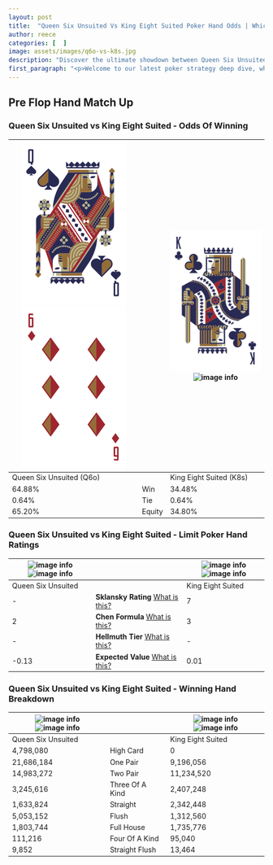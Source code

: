 ```yaml
---
layout: post
title:  "Queen Six Unsuited Vs King Eight Suited Poker Hand Odds | Which Is The Better Hand In Poker? A Complete Guide"
author: reece
categories: [  ]
image: assets/images/q6o-vs-k8s.jpg
description: "Discover the ultimate showdown between Queen Six Unsuited and King Eight Suited in poker! Uncover the odds, strategies, and scenarios where one hand triumphs over the other. Get ready to up your poker game with this thrilling analysis."
first_paragraph: "<p>Welcome to our latest poker strategy deep dive, where we're pitting two distinct hands against each other in a high-stakes showdown: Queen Six Unsuited vs King Eight Suited.</p><p>In the dynamic world of poker, every decision counts, and knowing which hand holds the upper hand is key to your success at the table.</p><p>In this article, we'll dissect these two hands, explore the scenarios where one dominates the other, and equip you with the knowledge to make strategic choices that can tip the odds in your favor.</p><p>Get ready to unravel the intriguing dynamics of these poker hands and elevate your game to new heights.</p>"
---
```




[comment]: # (sp0)

## Pre Flop Hand Match Up

<div class="table hand-ratings" markdown="1"> 



### Queen Six Unsuited vs King Eight Suited - Odds Of Winning


    
| ![image info](assets/images/hand1/q.png) ![image info](assets/images/hand1/6o.png) |  | ![image info](assets/images/hand2/k.png) ![image info](assets/images/hand2/8s.png) |
| -------- | -------- | -------- |
| Queen Six Unsuited (Q6o) |  | King Eight Suited (K8s) |
| 64.88% | Win | 34.48% |
| 0.64% | Tie | 0.64% |
| 65.20% | Equity | 34.80% |




[comment]: # (sp1)



### Queen Six Unsuited vs King Eight Suited - Limit Poker Hand Ratings


    
| ![image info](https://www.riverpairs.com/assets/images/hand1/q.png) ![image info](https://www.riverpairs.com/assets/images/hand1/6o.png) |  | ![image info](https://www.riverpairs.com/assets/images/hand2/k.png) ![image info](https://www.riverpairs.com/assets/images/hand2/8s.png) |
| -------- | -------- | -------- |
| Queen Six Unsuited |  | King Eight Suited |
| - | **Sklansky Rating** [What is this?](/sklansky-rating-explained) | 7 |
| 2 | **Chen Formula** [What is this?](/chen-formula-explained) | 3 |
| - | **Hellmuth Tier** [What is this?](/Hellmuth-tier-explained) | - |
| -0.13 | **Expected Value** [What is this?](/expected-value-explained) | 0.01 |




[comment]: # (sp2)



### Queen Six Unsuited vs King Eight Suited - Winning Hand Breakdown


    
| ![image info](https://www.riverpairs.com/assets/images/hand1/q.png) ![image info](https://www.riverpairs.com/assets/images/hand1/6o.png) |  | ![image info](https://www.riverpairs.com/assets/images/hand2/k.png) ![image info](https://www.riverpairs.com/assets/images/hand2/8s.png) |
| -------- | -------- | -------- |
| Queen Six Unsuited |  | King Eight Suited |
| 4,798,080 | High Card | 0 |
| 21,686,184 | One Pair | 9,196,056 |
| 14,983,272 | Two Pair | 11,234,520 |
| 3,245,616 | Three Of A Kind | 2,407,248 |
| 1,633,824 | Straight | 2,342,448 |
| 5,053,152 | Flush | 1,312,560 |
| 1,803,744 | Full House | 1,735,776 |
| 111,216 | Four Of A Kind | 95,040 |
| 9,852 | Straight Flush | 13,464 |




[comment]: # (sp3)



</div>

[comment]: # (sp4)



[comment]: # (sp5)

